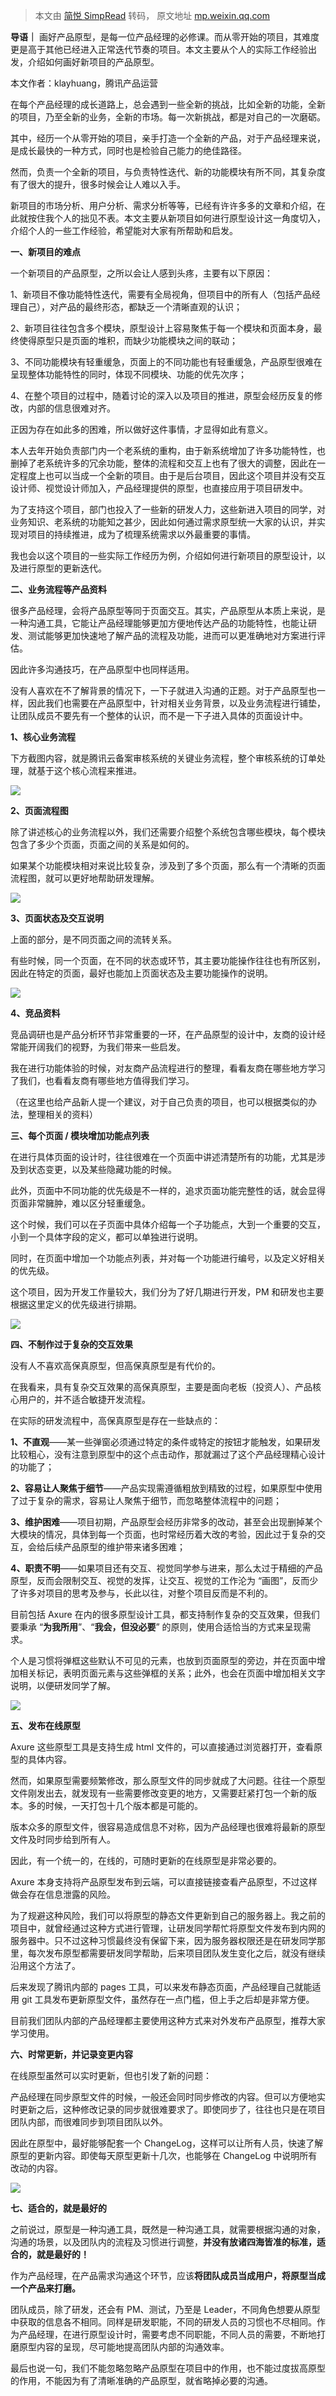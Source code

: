 > 本文由 [简悦 SimpRead](http://ksria.com/simpread/) 转码， 原文地址 [mp.weixin.qq.com](https://mp.weixin.qq.com/s/m4Ee8UgODkrOERsoNgtpSA)

**导语｜** 画好产品原型，是每一位产品经理的必修课。而从零开始的项目，其难度更是高于其他已经进入正常迭代节奏的项目。本文主要从个人的实际工作经验出发，介绍如何画好新项目的产品原型。

本文作者：klayhuang，腾讯产品运营

在每个产品经理的成长道路上，总会遇到一些全新的挑战，比如全新的功能，全新的项目，乃至全新的业务，全新的市场。每一次新挑战，都是对自己的一次磨砺。

其中，经历一个从零开始的项目，亲手打造一个全新的产品，对于产品经理来说，是成长最快的一种方式，同时也是检验自己能力的绝佳路径。

然而，负责一个全新的项目，与负责特性迭代、新的功能模块有所不同，其复杂度有了很大的提升，很多时候会让人难以入手。

新项目的市场分析、用户分析、需求分析等等，已经有许许多多的文章和介绍，在此就按住我个人的拙见不表。本文主要从新项目如何进行原型设计这一角度切入，介绍个人的一些工作经验，希望能对大家有所帮助和启发。

**一、新项目的难点**

一个新项目的产品原型，之所以会让人感到头疼，主要有以下原因：

1、新项目不像功能特性迭代，需要有全局视角，但项目中的所有人（包括产品经理自己），对产品的最终形态，都缺乏一个清晰直观的认识；

2、新项目往往包含多个模块，原型设计上容易聚焦于每一个模块和页面本身，最终使得原型只是页面的堆积，而缺少功能模块之间的联动；

3、不同功能模块有轻重缓急，页面上的不同功能也有轻重缓急，产品原型很难在呈现整体功能特性的同时，体现不同模块、功能的优先次序；

4、在整个项目的过程中，随着讨论的深入以及项目的推进，原型会经历反复的修改，内部的信息很难对齐。

正因为存在如此多的困难，所以做好这件事情，才显得如此有意义。

本人去年开始负责部门内一个老系统的重构，由于新系统增加了许多功能特性，也删掉了老系统许多的冗余功能，整体的流程和交互上也有了很大的调整，因此在一定程度上也可以当成一个全新的项目。由于是后台项目，因此这个项目并没有交互设计师、视觉设计师加入，产品经理提供的原型，也直接应用于项目研发中。

为了支持这个项目，部门也投入了一些新的研发人力，这些新进入项目的同学，对业务知识、老系统的功能知之甚少，因此如何通过需求原型统一大家的认识，并实现对项目的持续推进，成为了梳理系统需求以外最重要的事情。

我也会以这个项目的一些实际工作经历为例，介绍如何进行新项目的原型设计，以及进行原型的更新迭代。

**二、业务流程等产品资料**

很多产品经理，会将产品原型等同于页面交互。其实，产品原型从本质上来说，是一种沟通工具，它能让产品经理能够更加方便地传达产品的功能特性，也能让研发、测试能够更加快速地了解产品的流程及功能，进而可以更准确地对方案进行评估。

因此许多沟通技巧，在产品原型中也同样适用。

没有人喜欢在不了解背景的情况下，一下子就进入沟通的正题。对于产品原型也一样，因此我们也需要在产品原型中，针对相关业务背景，以及业务流程进行铺垫，让团队成员不要先有一个整体的认识，而不是一下子进入具体的页面设计中。

**1、核心业务流程**

下方截图内容，就是腾讯云备案审核系统的关键业务流程，整个审核系统的订单处理，就基于这个核心流程来推进。

![](https://mmbiz.qpic.cn/mmbiz_png/jiboYA4jZECxMH2Q4dWxF1FG3yDCMD2vIyiaUBPwLjZtCppbqYU9bLhNtHxXzSQKiaZ0sdEusNMY1HbCwdmriaIZKQ/640?wx_fmt=png)

**2、页面流程图**  

除了讲述核心的业务流程以外，我们还需要介绍整个系统包含哪些模块，每个模块包含了多少个页面，页面之间的关系是如何的。

如果某个功能模块相对来说比较复杂，涉及到了多个页面，那么有一个清晰的页面流程图，就可以更好地帮助研发理解。

![](https://mmbiz.qpic.cn/mmbiz_png/jiboYA4jZECxMH2Q4dWxF1FG3yDCMD2vIxntBuI67Zn9dbJ2SwAGicibh3TVWoKJf4uZvkfC8GGh9TZiciaY2tAWsCA/640?wx_fmt=png)

**3、页面状态及交互说明**  

上面的部分，是不同页面之间的流转关系。

有些时候，同一个页面，在不同的状态或环节，其主要功能操作往往也有所区别，因此在特定的页面，最好也能加上页面状态及主要功能操作的说明。

![](https://mmbiz.qpic.cn/mmbiz_png/jiboYA4jZECxMH2Q4dWxF1FG3yDCMD2vIkpAcPvIjYicaTew2vy5lwd2JDZhQibibgsF0aeZm0FYo5S3RLGM48L6rw/640?wx_fmt=png)

**4、竞品资料**  

竞品调研也是产品分析环节非常重要的一环，在产品原型的设计中，友商的设计经常能开阔我们的视野，为我们带来一些启发。

我在进行功能体验的时候，对友商产品流程进行的整理，看看友商在哪些地方学习了我们，也看看友商有哪些地方值得我们学习。

（在这里也给产品新人提一个建议，对于自己负责的项目，也可以根据类似的办法，整理相关的资料）

**三、每个页面 / 模块增加功能点列表**

在进行具体页面的设计时，往往很难在一个页面中讲述清楚所有的功能，尤其是涉及到状态变更，以及某些隐藏功能的时候。

此外，页面中不同功能的优先级是不一样的，追求页面功能完整性的话，就会显得页面非常臃肿，难以区分轻重缓急。

这个时候，我们可以在子页面中具体介绍每一个子功能点，大到一个重要的交互，小到一个具体字段的定义，都可以单独进行说明。

同时，在页面中增加一个功能点列表，并对每一个功能进行编号，以及定义好相关的优先级。

这个项目，因为开发工作量较大，我们分为了好几期进行开发，PM 和研发也主要根据这里定义的优先级进行排期。

![](https://mmbiz.qpic.cn/mmbiz_png/jiboYA4jZECxMH2Q4dWxF1FG3yDCMD2vIEFtmanA2MXTH9Y1tYcxtUttXGbM4tTbOOzp626K7V77EdibJoCZBKRQ/640?wx_fmt=png)

**四、不制作过于复杂的交互效果**

没有人不喜欢高保真原型，但高保真原型是有代价的。

在我看来，具有复杂交互效果的高保真原型，主要是面向老板（投资人）、产品核心用户的，并不适合敏捷开发流程。

在实际的研发流程中，高保真原型是存在一些缺点的：

**1、不直观**——某一些弹窗必须通过特定的条件或特定的按钮才能触发，如果研发比较粗心，没有注意到原型中的这个点击动作，那就漏过了这个产品经理精心设计的功能了；

**2、容易让人聚焦于细节**——产品实现需遵循粗放到精致的过程，如果原型中使用了过于复杂的需求，容易让人聚焦于细节，而忽略整体流程中的问题；

**3、维护困难**——项目初期，产品原型会经历非常多的改动，甚至会出现删掉某个大模块的情况，具体到每一个页面，也时常经历着大改的考验，因此过于复杂的交互，会给后续产品原型的维护带来诸多困难；

**4、职责不明**——如果项目还有交互、视觉同学参与进来，那么太过于精细的产品原型，反而会限制交互、视觉的发挥，让交互、视觉的工作沦为 “画图”，反而少了许多对项目的思考及参与，长此以往，对整个项目反而是不利的。

目前包括 Axure 在内的很多原型设计工具，都支持制作复杂的交互效果，但我们要秉承 “**为我所用**”、“**我会，但没必要**” 的原则，使用合适恰当的方式来呈现需求。

个人是习惯将弹框这些默认不可见的元素，也放到页面原型的旁边，并在页面中增加相关标记，表明页面元素与这些弹框的关系；此外，也会在页面中增加相关文字说明，以便研发同学了解。

![](https://mmbiz.qpic.cn/mmbiz_png/jiboYA4jZECxMH2Q4dWxF1FG3yDCMD2vIodicA2ibXD4DNP8n1JAz5dhQ8t3ofUxrqk6ia8h082jiccp8UVcu5e6cXA/640?wx_fmt=png)

**五、发布在线原型**

Axure 这些原型工具是支持生成 html 文件的，可以直接通过浏览器打开，查看原型的具体内容。

然而，如果原型需要频繁修改，那么原型文件的同步就成了大问题。往往一个原型文件刚发出去，就发现有一些需要修改变更的地方，又需要赶紧打包一个新的版本。多的时候，一天打包十几个版本都是可能的。

版本众多的原型文件，很容易造成信息不对称，因为产品经理也很难将最新的原型文件及时同步给到所有人。

因此，有一个统一的，在线的，可随时更新的在线原型是非常必要的。

Axure 本身支持将产品原型发布到云端，可以直接链接查看产品原型，不过这样做会存在信息泄露的风险。

为了规避这种风险，我们可以将原型的静态文件更新到自己的服务器上。我之前的项目中，就曾经通过这种方式进行管理，让研发同学帮忙将原型文件发布到内网的服务器中。只不过这种习惯最终没有保留下来，因为服务器权限还是在研发同学那里，每次发布原型都需要研发同学帮助，后来项目团队发生变化之后，就没有继续沿用这个方法了。

后来发现了腾讯内部的 pages 工具，可以来发布静态页面，产品经理自己就能适用 git 工具发布更新原型文件，虽然存在一点门槛，但上手之后却是非常方便。

目前我们团队内部的产品经理都主要使用这种方式来对外发布产品原型，推荐大家学习使用。

**六、时常更新，并记录变更内容**

在线原型虽然可以实时更新，但也引发了新的问题：

产品经理在同步原型文件的时候，一般还会同时同步修改的内容。但可以方便地实时更新之后，这种修改记录的同步就很难要求了。即使同步了，往往也只是在项目团队内部，而很难同步到项目团队以外。

因此在原型中，最好能够配套一个 ChangeLog，这样可以让所有人员，快速了解原型的更新内容。即使每天原型更新十几次，也能够在 ChangeLog 中说明所有改动的内容。

![](https://mmbiz.qpic.cn/mmbiz_png/jiboYA4jZECxMH2Q4dWxF1FG3yDCMD2vIAOiaibuQe7V5hGGianJHBALlL6BenWYKl8VEicwUOLDh9Jx45h9iaurcIYw/640?wx_fmt=png)

**七、适合的，就是最好的**

之前说过，原型是一种沟通工具，既然是一种沟通工具，就需要根据沟通的对象，沟通的场景，以及团队内的流程及习惯进行调整，**并没有放诸四海皆准的标准，适合的，就是最好的！**

作为产品经理，在产品需求沟通这个环节，应该**将团队成员当成用户，将原型当成一个产品来打磨。**

团队成员，除了研发，还会有 PM、测试，乃至是 Leader，不同角色想要从原型中获取的信息各不相同。同样是研发职能，不同的研发人员的习惯也不尽相同。作为产品经理，在进行原型设计时，需要考虑不同职能，不同人员的需要，不断地打磨原型内容的呈现，尽可能地提高团队内部的沟通效率。

最后也说一句，我们不能忽略忽略产品原型在项目中的作用，也不能过度拔高原型的作用，不能因为有了清晰准确的产品原型，就省略掉必要的沟通。